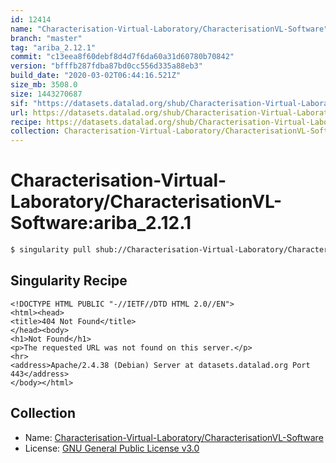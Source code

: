 ```yaml
---
id: 12414
name: "Characterisation-Virtual-Laboratory/CharacterisationVL-Software"
branch: "master"
tag: "ariba_2.12.1"
commit: "c13eea8f60debf8d4d7f6da60a31d60780b70842"
version: "bfffb287fdba87bd0cc556d335a88eb3"
build_date: "2020-03-02T06:44:16.521Z"
size_mb: 3508.0
size: 1443270687
sif: "https://datasets.datalad.org/shub/Characterisation-Virtual-Laboratory/CharacterisationVL-Software/ariba_2.12.1/2020-03-02-c13eea8f-bfffb287/bfffb287fdba87bd0cc556d335a88eb3.sif"
url: https://datasets.datalad.org/shub/Characterisation-Virtual-Laboratory/CharacterisationVL-Software/ariba_2.12.1/2020-03-02-c13eea8f-bfffb287/
recipe: https://datasets.datalad.org/shub/Characterisation-Virtual-Laboratory/CharacterisationVL-Software/ariba_2.12.1/2020-03-02-c13eea8f-bfffb287/Singularity
collection: Characterisation-Virtual-Laboratory/CharacterisationVL-Software
---
```


# Characterisation-Virtual-Laboratory/CharacterisationVL-Software:ariba_2.12.1

```bash
$ singularity pull shub://Characterisation-Virtual-Laboratory/CharacterisationVL-Software:ariba_2.12.1
```

## Singularity Recipe

```singularity
<!DOCTYPE HTML PUBLIC "-//IETF//DTD HTML 2.0//EN">
<html><head>
<title>404 Not Found</title>
</head><body>
<h1>Not Found</h1>
<p>The requested URL was not found on this server.</p>
<hr>
<address>Apache/2.4.38 (Debian) Server at datasets.datalad.org Port 443</address>
</body></html>
```

## Collection

 - Name: [Characterisation-Virtual-Laboratory/CharacterisationVL-Software](https://github.com/Characterisation-Virtual-Laboratory/CharacterisationVL-Software)
 - License: [GNU General Public License v3.0](https://api.github.com/licenses/gpl-3.0)

